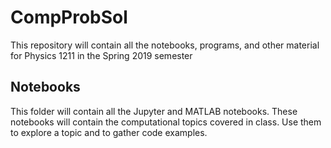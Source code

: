 # CompProbSol
This repository will contain all the notebooks, programs, and other material for Physics 1211 in the Spring 2019 semester
## Notebooks
This folder will contain all the Jupyter and MATLAB notebooks. These notebooks will contain the computational topics covered in class. Use them to explore a topic and to gather code examples.
